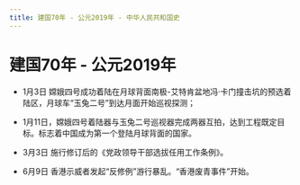 ```yaml
---
title: 建国70年 - 公元2019年 - 中华人民共和国史
---
```


# 建国70年 - 公元2019年

+ 1月3日 嫦娥四号成功着陆在月球背面南极-艾特肯盆地冯·卡门撞击坑的预选着陆区，月球车“玉兔二号”到达月面开始巡视探测；

+ 1月11日，嫦娥四号着陆器与玉兔二号巡视器完成两器互拍，达到工程既定目标。标志着中国成为第一个登陆月球背面的国家。

+ 3月3日 施行修订后的《党政领导干部选拔任用工作条例》。

+ 6月9日 香港示威者发起“反修例”游行暴乱。“香港废青事件”开始。

